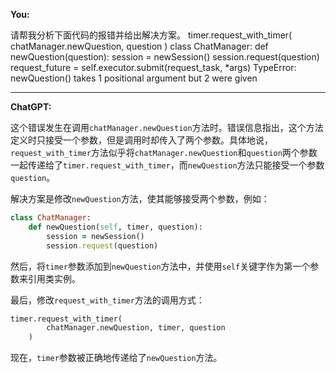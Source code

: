 **You:**

请帮我分析下面代码的报错并给出解决方案。 timer.request\_with\_timer( chatManager.newQuestion, question ) class ChatManager: def newQuestion(question): session = newSession() session.request(question) request\_future = self.executor.submit(request\_task, \*args) TypeError: newQuestion() takes 1 positional argument but 2 were given

* * *

**ChatGPT:**

这个错误发生在调用`chatManager.newQuestion`方法时。错误信息指出，这个方法定义时只接受一个参数，但是调用时却传入了两个参数。具体地说，`request_with_timer`方法似乎将`chatManager.newQuestion`和`question`两个参数一起传递给了`timer.request_with_timer`，而`newQuestion`方法只能接受一个参数`question`。

解决方案是修改`newQuestion`方法，使其能够接受两个参数，例如：

```ruby
class ChatManager:
    def newQuestion(self, timer, question):
        session = newSession()
        session.request(question)
```

然后，将`timer`参数添加到`newQuestion`方法中，并使用`self`关键字作为第一个参数来引用类实例。

最后，修改`request_with_timer`方法的调用方式：

```markdown
timer.request_with_timer(
        chatManager.newQuestion, timer, question
    )
```

现在，`timer`参数被正确地传递给了`newQuestion`方法。